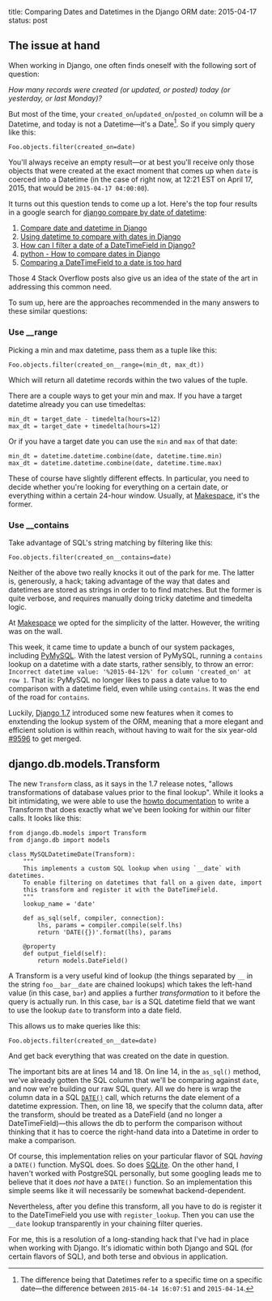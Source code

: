 title: Comparing Dates and Datetimes in the Django ORM
date: 2015-04-17
status: post

## The issue at hand 

When working in Django, one often finds oneself with the following sort of question:

*How many records were created (or updated, or posted) today (or yesterday, or last Monday)?*

But most of the time, your `created_on`/`updated_on`/`posted_on` column will be a Datetime, and today is not a Datetime—it's a Date[^1]. So if you simply query like this:

    Foo.objects.filter(created_on=date)

You'll always receive an empty result—or at best you'll receive only those objects that were created at the exact moment that comes up when `date` is coerced into a Datetime (in the case of right now, at 12:21 EST on April 17, 2015, that would be `2015-04-17 04:00:00`). 

[^1]: The difference being that Datetimes refer to a specific time on a specific date—the difference between `2015-04-14 16:07:51` and `2015-04-14`.

It turns out this question tends to come up a lot. Here's the top four results in a google search for [django compare by date of datetime][gs]:

1. [Compare date and datetime in Django][gs0]
2. [Using datetime to compare with dates in Django][gs1]
3. [How can I filter a date of a DateTimeField in Django?][gs2]
4. [python - How to compare dates in Django][gs3]
5. [Comparing a DateTimeField to a date is too hard][gs4]

Those 4 Stack Overflow posts also give us an idea of the state of the art in addressing this common need.

[gs]: https://www.google.com/search?q=django+compare+by+date+of+datetime
[gs0]: http://stackoverflow.com/questions/10048216/compare-date-and-datetime-in-django
[gs1]: http://stackoverflow.com/questions/4606207/using-datetime-to-compare-with-dates-in-django
[gs2]: http://stackoverflow.com/questions/1317714/how-can-i-filter-a-date-of-a-datetimefield-in-django
[gs3]: http://stackoverflow.com/questions/3798812/how-to-compare-dates-in-django
[gs4]: https://code.djangoproject.com/ticket/9596

To sum up, here are the approaches recommended in the many answers to these similar questions:

### Use __range
Picking a min and max datetime, pass them as a tuple like this: 

    Foo.objects.filter(created_on__range=(min_dt, max_dt))

Which will return all datetime records within the two values of the tuple.

There are a couple ways to get your min and max. If you have a target datetime already you can use timedeltas:

    min_dt = target_date - timedelta(hours=12)
    max_dt = target_date + timedelta(hours=12)

Or if you have a target date you can use the `min` and `max` of that date:

    min_dt = datetime.datetime.combine(date, datetime.time.min)
    max_dt = datetime.datetime.combine(date, datetime.time.max)

These of course have slightly different effects. In particular, you need to decide whether you're looking for everything on a certain date, or everything within a certain 24-hour window. Usually, at [Makespace][], it's the former.

[Makespace]: https://makespace.com/about/careers/

### Use __contains
Take advantage of SQL's string matching by filtering like this:

    Foo.objects.filter(created_on__contains=date)

Neither of the above two really knocks it out of the park for me. The latter is, generously, a hack; taking advantage of the way that dates and datetimes are stored as strings in order to to find matches. But the former is quite verbose, and requires manually doing tricky datetime and timedelta logic.

At [Makespace][] we opted for the simplicity of the latter. However, the writing was on the wall.

This week, it came time to update a bunch of our system packages, including [PyMySQL](https://pypi.python.org/pypi/PyMySQL). With the latest version of PyMySQL, running a `contains` lookup on a datetime with a date starts, rather sensibly, to throw an error: `Incorrect datetime value: '%2015-04-12%' for column 'created_on' at row 1`. That is: PyMySQL no longer likes to pass a date value to to comparison with a datetime field, even while using `contains`. It was the end of the road for `contains`. 

Luckily, [Django 1.7][d17] introduced some new features when it comes to enxtending the lookup system of the ORM, meaning that a more elegant and efficient solution is within reach, without having to wait for the six year-old [#9596][gs4] to get merged. 

[d17]: https://docs.djangoproject.com/en/1.7/releases/1.7/

## django.db.models.Transform

The new `Transform` class, as it says in the 1.7 release notes, "allows transformations of database values prior to the final lookup". While it looks a bit intimidating, we were able to use the [howto documentation](https://docs.djangoproject.com/en/1.7/howto/custom-lookups/) to write a Transform that does exactly what we've been looking for within our filter calls. It looks like this:

    from django.db.models import Transform
    from django.db import models

    class MySQLDatetimeDate(Transform):
        """
        This implements a custom SQL lookup when using `__date` with datetimes.
        To enable filtering on datetimes that fall on a given date, import
        this transform and register it with the DateTimeField.
        """
        lookup_name = 'date'

        def as_sql(self, compiler, connection):
            lhs, params = compiler.compile(self.lhs)
            return 'DATE({})'.format(lhs), params

        @property
        def output_field(self):
            return models.DateField()

A Transform is a very useful kind of lookup (the things separated by `__` in the string `foo__bar__date` are chained lookups) which takes the left-hand value (in this case, `bar`) and applies a further *transformation* to it before the query is actually run. In this case, `bar` is a SQL datetime field that we want to use the lookup `date` to transform into a date field.

This allows us to make queries like this:

    Foo.objects.filter(created_on__date=date)

And get back everything that was created on the date in question. 

The important bits are at lines 14 and 18. On line 14, in the `as_sql()` method, we've already gotten the SQL column that we'll be comparing against `date`, and now we're building our raw SQL query. All we do here is wrap the column data in a SQL [`DATE()`](http://www.w3schools.com/sql/func_date.asp) call, which returns the date element of a datetime expression. Then, on line 18, we specify that the column data, after the transform, should be treated as a DateField (and no longer a DateTimeField)—this allows the db to perform the comparison without thinking that it has to coerce the right-hand data into a Datetime in order to make a comparison.

Of course, this implementation relies on your particular flavor of SQL *having* a `DATE()` function. MySQL does. So does [SQLite](http://www.sqlite.org/lang_datefunc.html). On the other hand, I haven't worked with PostgreSQL personally, but some googling leads me to believe that it does *not* have a `DATE()` function. So an implementation this simple seems like it will necessarily be somewhat backend-dependent.

Nevertheless, after you define this transform, all you have to do is register it to the DateTimeField you use with `register_lookup`. Then you can use the `__date` lookup transparently in your chaining filter queries.

For me, this is a resolution of a long-standing hack that I've had in place when working with Django. It's idiomatic within both Django and SQL (for certain flavors of SQL), and both terse and obvious in application.

